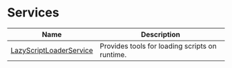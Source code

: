 # Services

| Name | Description |
| ---  | ---         |
| [LazyScriptLoaderService](AsyncModule/LazyScriptLoaderService) | Provides tools for loading scripts on runtime. |